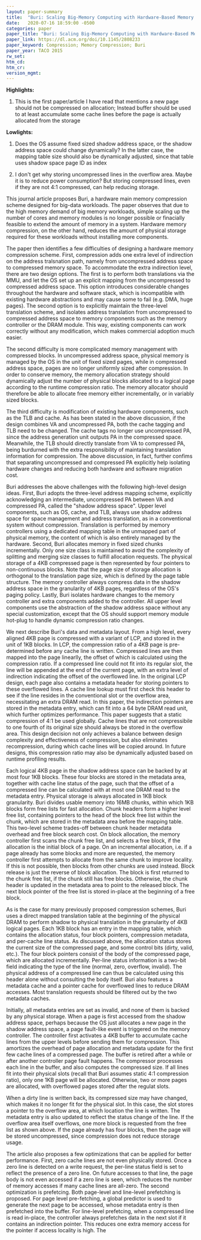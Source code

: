 ```yaml
---
layout: paper-summary
title:  "Buri: Scaling Big-Memory Computing with Hardware-Based Memory Expansion"
date:   2020-07-16 18:59:00 -0500
categories: paper
paper_title: "Buri: Scaling Big-Memory Computing with Hardware-Based Memory Expansion"
paper_link: https://dl.acm.org/doi/10.1145/2808233
paper_keyword: Compression; Memory Compression; Buri
paper_year: TACO 2015
rw_set:
htm_cd:
htm_cr:
version_mgmt:
---
```


**Highlights:**

1. This is the first paper/article I have read that mentions a new page should not be compressed on allocation; Instead
   buffer should be used to at least accumulate some cache lines before the page is actually allocated from the storage

**Lowlights:**

1. Does the OS assume fixed sized shadow address space, or the shadow address space could change dynamically?
   In the latter case, the mapping table size should also be dynamically adjusted, since that table uses shadow
   space page ID as index

2. I don't get why storing uncompressed lines in the overflow area. Maybe it is to reduce power consumption? But storing
   compressed lines, even if they are not 4:1 compressed, can help reducing storage.

This journal article proposes Buri, a hardware main memory compression scheme designed for big-data workloads. 
The paper observes that due to the high memory demand of big memory workloads, simple scaling up the number of 
cores and memory modules is no longer possible or finacially feasible to extend the amount of memory in a system.
Hardware memory compression, on the other hand, reduces the amount of physical storage required for these workloads 
without installing more components. 

The paper then identifies a few difficulties of designing a hardware memory compression scheme. First, compression adds 
one extra level of indirection on the address tralsnation path, namely from uncompressed address space to compressed 
memory space. To accommodate the extra indirection level, there are two design options. The first is to perform both 
translations via the MMU, and let the OS set up an explicit mapping from the uncompressed to compressed address space. 
This option introduces considerable changes throughout the hardware and software stack, which is incompatible with
existing hardware abstractions and may cause some to fail (e.g. DMA, huge pages). 
The second option is to explicitly maintain the three-level translation scheme, and isolates address translation from
uncompressed to compressed address space to memory components such as the memory controller or the DRAM module.
This way, existing components can work correctly without any modification, which makes commercial adoption much easier.

The second difficulty is more complicated memory management with compressed blocks. In uncompressed address space,
physical memory is managed by the OS in the unit of fixed sized pages, while in compressed address space, pages are 
no longer uniformly sized after compression. In order to conserve memory, the memory allocation strategy should dynamically
adjust the number of physical blocks allocated to a logical page according to the runtime compression ratio.
The memory allocator should therefore be able to allocate free memory either incrementally, or in variably sized blocks.

The third difficulty is modification of existing hardware components, such as the TLB and cache. As has been stated in 
the above discussion, if the design combines VA and uncompressed PA, both the cache tagging and TLB need to be changed.
The cache tags no longer use uncompressed PA, since the address generation unit outputs PA in the compressed space.
Meanwhile, the TLB should directly translate from VA to compressed PA, being burdurned with the extra responsibility of
maintaining translation information for compression.
The above discussion, in fact, further confims that separating uncompressed and compressed PA explicitly help isolating
hardware changes and reducing both hardware and software migration cost.

Buri addresses the above challenges with the following high-level design ideas. First, Buri adopts the three-level address
mapping scheme, explicitly acknowledging an intermediate, uncompressed PA between VA and compressed PA, called the 
"shadow address space". Upper level components, such as OS, cache, and TLB, always use shadow address space for space
management and address translation, as in a conventional system without compression. Translation is performed by
memory controllers using a dedicated mapping table in the unmapped part of physical memory, the content of which is also
entirely managed by the hardware.
Second, Buri allocates memory in fixed sized chunks incrementally. Only one size class is maintained to avoid the complexity
of splitting and merging size classes to fulfill allocation requests. The physical storage of a 4KB compressed page is 
then represented by four pointers to non-continuous blocks. Note that the page size of storage allocation is orthogonal 
to the translation page size, which is defined by the page table structure. The memory controller always compress data
in the shadow address space in the granularity of 4KB pages, regardless of the OS's paging policy.
Lastly, Buri isolates hardware changes to the memory controller and extra components added to the controller. All upper
level components use the abstraction of the shadow address space without any special customization, except that the OS
should support memory module hot-plug to handle dynamic compression ratio changes.

We next describe Buri's data and metadata layout. From a high level, every aligned 4KB page is compressed with a variant 
of LCP, and stored in the unit of 1KB blocks. In LCP, the compression ratio of a 4KB page is pre-determined before any
cache line is written. Compressed lines are then mapped into the page linearlly, the offset of which is calculated using
the compression ratio. If a compressed line could not fit into its regular slot, the line will be appended at the end of 
the current page, with an extra level of indirection indicating the offset of the overflowed line.
In the original LCP design, each page also contains a metadata header for storing pointers to these overflowed lines.
A cache line lookup must first check this header to see if the line resides in the conventional slot or the overflow 
area, necessitating an extra DRAM read. In this paper, the indirection pointers are stored in the metadata entry, which
can fit into a 64 byte DRAM read unit, which further optimizes performance.
This paper suggests that a static compression of 4:1 be used globally. Cache lines that are not compressibile to one 
fourth of its original size should always be stored in the overflow area. 
This design decision not only achieves a balance between design complexity and effectiveness of compression, but also 
eliminates recompression, during which cache lines will be copied around.
In future designs, this compression ratio may also be dynamically adjusted based on runtime profiling results.

Each logical 4KB page in the shadow address space can be backed by at most four 1KB blocks. These four blocks are 
stored in the metadata area, together with cache line status of the page, such that the offset of a compressed line
can be calculated with at most one DRAM read to the metadata entry. Physical storage is always allocated in 1KB block
granularity. Buri divides usable memory into 16MB chunks, within which 1KB blocks form free lists for fast allocation.
Chunk headers form a higher level free list, containing pointers to the head of the block free list within the chunk, 
which are stored in the metadata area before the mapping table. 
This two-level scheme trades-off between chunk header metadata overhead and free block search cost.
On block allocation, the memory controller first scans the chunk free list, and selects a free block, if the allocation is 
the initial block of a page. On an incremental allocation, i.e. if a page already has some blocks and more are requested,
the memory controller first attempts to allocate from the same chunk to improve locality. If this is not possible, then
blocks from other chunks are used instead. Block release is just the reverse of block allocation. The block is first returned
to the chunk free list, if the chunk still has free blocks. Otherwise, the chunk header is updated in the metadata area
to point to the released block. 
The next block pointer of the free list is stored in-place at the beginning of a free block.

As is the case for many previously proposed compression schemes, Buri uses a direct mapped translation table at the 
beginning of the physical DRAM to perform shadow to physical translation in the granularity of 4KB logical pages. 
Each 1KB block has an entry in the mapping table, which contains the allocation status, four block pointers, 
compression metadata, and per-cache line status. As discussed above, the allocation status stores the current size
of the compressed page, and some control bits (dirty, valid, etc.). The four block pointers consist of the body of 
the compressed page, which are allocated incrementally. Per-line status information is a two-bit field indicating
the type of the line (normal, zero, overflow, invalid). The physical address of a compressed line can thus be calculated
using this header alone without consulting the body itself. 
Buri also features a metadata cache and a pointer cache for overflowed lines to reduce DRAM accesses. Most translation 
requests should be filtered out by the two metadata caches. 

Initially, all metadata entries are set as invalid, and none of them is backed by any physical storage. 
When a page is first accessed from the shadow address space, perhaps because the OS just allocates a new page
in the shadow address space, a page fault-like event is triggered on the memory controller. The controller first 
activates a 4KB buffer to accumulate cache lines from the upper levels before sending them for compression. This 
amortizes the overhead of page allocation and metadata update for the first few cache lines of a compressed page.
The buffer is retired after a while or after another controller page fault happens. The compressor processes each
line in the buffer, and also computes the compressed size. If all lines fit into their physical slots (recall that
Buri assumes static 4:1 compression ratio), only one 1KB page will be allocated. Otherwise, two or more pages 
are allocated, with overflowed pages stored after the regulat slots.

When a dirty line is written back, its compressed size may have changed, which makes it no longer fit for the 
physical slot. In this case, the slot stores a pointer to the overflow area, at which location the line is written.
The metadata entry is also updated to reflect the status change of the line.
If the overflow area itself overflows, one more block is requested from the free list as shown above.
If the page already has four blocks, then the page will be stored uncompressed, since compression does not reduce
storage usage.

The article also proposes a few optimizations that can be applied for better performance. First, zero cache lines are
not even physically stored. Once a zero line is detected on a write request, the per-line status field is set to reflect
the presence of a zero line. On future accesses to that line, the page body is not even accessed if a zero line is seen,
which reduces the number of memory accesses if many cache lines are all-zero.
The second optimization is prefetcing. Both page-level and line-level prefetching is proposed. For page level pre-fetching,
a global predictor is used to generate the next page to be accessed, whose metadata entry is then prefetched into the buffer.
For line-level prefetcing, when a compressed line is read in-place, the controller always prefetches data in the next slot 
if it contains an indirection pointer. This reduces one extra memory access for the pointer if access locality is high.
The 
